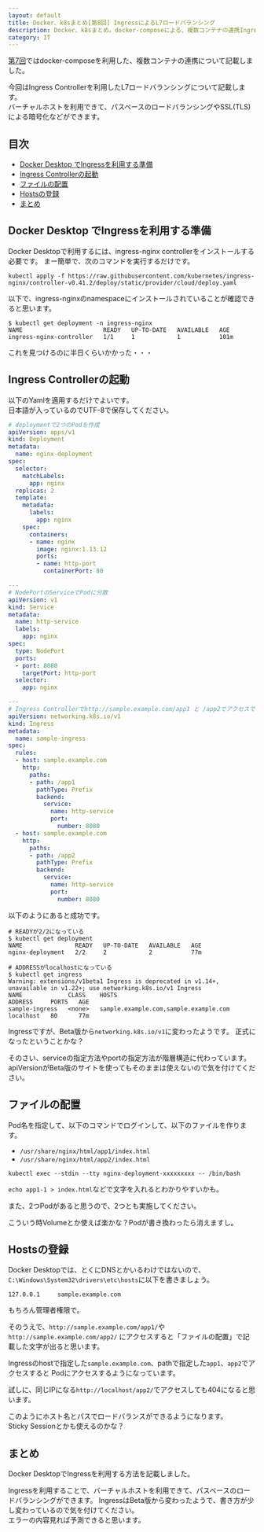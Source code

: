 ```yaml
---
layout: default
title: Docker、k8sまとめ[第8回] IngressによるL7ロードバランシング
description: Docker、k8sまとめ。docker-composeによる、複数コンテナの連携IngressによるL7ロードバランシングについて記載します。
category: IT
---
```


[第7回](/it/container/containerPart07.html)ではdocker-composeを利用した、複数コンテナの連携について記載しました。

今回はIngress Controllerを利用したL7ロードバランシングについて記載します。  
バーチャルホストを利用できて、パスベースのロードバランシングやSSL(TLS)による暗号化などができます。

## 目次

- [Docker Desktop でIngressを利用する準備](#anchor1)  
- [Ingress Controllerの起動](#anchor2)
- [ファイルの配置](#anchor3) 
- [Hostsの登録](#anchor4)  
- [まとめ](#anchor4)  

<a id="anchor1"></a>

## Docker Desktop でIngressを利用する準備

Docker Desktopで利用するには、ingress-nginx controllerをインストールする必要です。
まー簡単で、次のコマンドを実行するだけです。

```Shell
kubectl apply -f https://raw.githubusercontent.com/kubernetes/ingress-nginx/controller-v0.41.2/deploy/static/provider/cloud/deploy.yaml
```

以下で、ingress-nginxのnamespaceにインストールされていることが確認できると思います。
```Shell
$ kubectl get deployment -n ingress-nginx
NAME                       READY   UP-TO-DATE   AVAILABLE   AGE
ingress-nginx-controller   1/1     1            1           101m
```

これを見つけるのに半日くらいかかった・・・

<a id="anchor2"></a>

## Ingress Controllerの起動

以下のYamlを適用するだけでよいです。  
日本語が入っているのでUTF-8で保存してください。


```Yaml
# deploymentで2つのPodを作成
apiVersion: apps/v1
kind: Deployment
metadata:
  name: nginx-deployment
spec:
  selector:
    matchLabels:
      app: nginx
  replicas: 2
  template:
    metadata:
      labels:
        app: nginx
    spec:
      containers:
      - name: nginx
        image: nginx:1.13.12
        ports:
        - name: http-port
          containerPort: 80

---
# NodePortのServiceでPodに分散
apiVersion: v1
kind: Service
metadata:
  name: http-service
  labels:
    app: nginx
spec:
  type: NodePort
  ports:
  - port: 8080
    targetPort: http-port
  selector:
    app: nginx

---
# Ingress Controllerでhttp://sample.example.com/app1 と /app2でアクセスできるようする。
apiVersion: networking.k8s.io/v1
kind: Ingress
metadata:
  name: sample-ingress
spec:
  rules:
  - host: sample.example.com
    http:
      paths:
      - path: /app1
        pathType: Prefix
        backend:
          service:
            name: http-service
            port:
              number: 8080
  - host: sample.example.com
    http:
      paths:
      - path: /app2
        pathType: Prefix
        backend:
          service:
            name: http-service
            port:
              number: 8080
```

以下のようにあると成功です。
```Shell
# READYが2/2になっている
$ kubectl get deployment
NAME               READY   UP-TO-DATE   AVAILABLE   AGE
nginx-deployment   2/2     2            2           77m
```

```Shell
# ADDRESSがlocalhostになっている
$ kubectl get ingress
Warning: extensions/v1beta1 Ingress is deprecated in v1.14+, unavailable in v1.22+; use networking.k8s.io/v1 Ingress
NAME             CLASS    HOSTS                                   ADDRESS     PORTS   AGE
sample-ingress   <none>   sample.example.com,sample.example.com   localhost   80      77m
```

Ingressですが、Beta版から`networking.k8s.io/v1`に変わったようです。
正式になったということかな？

そのさい、serviceの指定方法やportの指定方法が階層構造に代わっています。
apiVersionがBeta版のサイトを使ってもそのままは使えないので気を付けてください。

<a id="anchor3"></a>

## ファイルの配置

Pod名を指定して、以下のコマンドでログインして、以下のファイルを作ります。
- `/usr/share/nginx/html/app1/index.html`
- `/usr/share/nginx/html/app2/index.html`


```
kubectl exec --stdin --tty nginx-deployment-xxxxxxxxx -- /bin/bash
```

`echo app1-1 > index.html`などで文字を入れるとわかりやすいかも。

また、2つPodがあると思うので、2つとも実施してください。

こういう時Volumeとか使えば楽かな？Podが書き換わったら消えますし。


<a id="anchor4"></a>

## Hostsの登録

Docker Desktopでは、とくにDNSとかいるわけではないので、  
`C:\Windows\System32\drivers\etc\hosts`に以下を書きましょう。

`127.0.0.1     sample.example.com`

もちろん管理者権限で。

そのうえで、`http://sample.example.com/app1/`や`http://sample.example.com/app2/`
にアクセスすると「ファイルの配置」で記載した文字が出ると思います。

Ingressのhostで指定した`sample.example.com`、pathで指定した`app1`、`app2`でアクセスすると
Podにアクセスするようになっています。

試しに、同じIPになる`http://localhost/app2/`でアクセスしても404になると思います。

このようにホスト名とパスでロードバランスができるようになります。  
Sticky Sessionとかも使えるのかな？

<a id="anchor5"></a>

## まとめ

Docker DesktopでIngressを利用する方法を記載しました。

Ingressを利用することで、バーチャルホストを利用できて、パスベースのロードバランシングができます。
IngressはBeta版から変わったようで、書き方が少し変わっているので気を付けてください。  
エラーの内容見れば予測できると思います。
